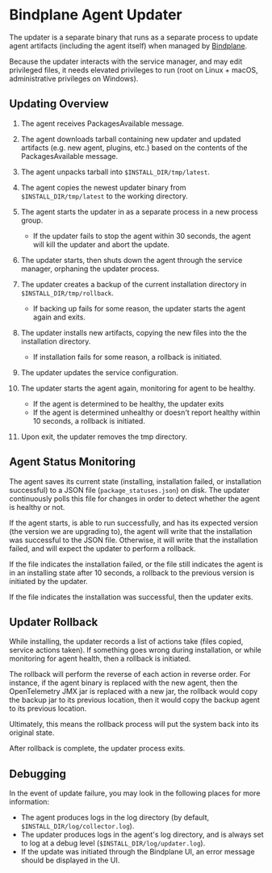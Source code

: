 # Bindplane Agent Updater

The updater is a separate binary that runs as a separate process to update agent artifacts (including the agent itself) when managed by [Bindplane](https://bindplane.com/).

Because the updater interacts with the service manager, and may edit privileged files, it needs elevated privileges to run (root on Linux + macOS, administrative privileges on Windows).

## Updating Overview

1. The agent receives PackagesAvailable message.
2. The agent downloads tarball containing new updater and updated artifacts (e.g. new agent, plugins, etc.) based on the contents of the PackagesAvailable message.
3. The agent unpacks tarball into `$INSTALL_DIR/tmp/latest`.
4. The agent copies the newest updater binary from `$INSTALL_DIR/tmp/latest` to the working directory.
5. The agent starts the updater in as a separate process in a new process group.
   * If the updater fails to stop the agent within 30 seconds, the agent will kill the updater and abort the update. 

6. The updater starts, then shuts down the agent through the service manager, orphaning the updater process.
7. The updater creates a backup of the current installation directory in `$INSTALL_DIR/tmp/rollback`.
   * If backing up fails for some reason, the updater starts the agent again and exits.
8. The updater installs new artifacts, copying the new files into the the installation directory.
   * If installation fails for some reason, a rollback is initiated.
9. The updater updates the service configuration.
10. The updater starts the agent again, monitoring for agent to be healthy.
    * If the agent is determined to be healthy, the updater exits
    * If the agent is determined unhealthy or doesn't report healthy within 10 seconds, a rollback is initiated. 
11. Upon exit, the updater removes the tmp directory.

## Agent Status Monitoring
The agent saves its current state (installing, installation failed, or installation successful) to a JSON file (`package_statuses.json`) on disk. The updater continuously polls this file for changes in order to detect whether the agent is healthy or not. 

If the agent starts, is able to run successfully, and has its expected version (the version we are upgrading to), the agent will write that the installation was successful to the JSON file. Otherwise, it will write that the installation failed, and will expect the updater to perform a rollback.

If the file indicates the installation failed, or the file still indicates the agent is in an installing state after 10 seconds, a rollback to the previous version is initiated by the updater.

If the file indicates the installation was successful, then the updater exits.

## Updater Rollback
While installing, the updater records a list of actions take (files copied, service actions taken). If something goes wrong during installation, or while monitoring for agent health, then a rollback is initiated.

The rollback will perform the reverse of each action in reverse order. For instance, if the agent binary is replaced with the new agent, then the OpenTelemetry JMX jar is replaced with a new jar, the rollback would copy the backup jar to its previous location, then it would copy the backup agent to its previous location.

Ultimately, this means the rollback process will put the system back into its original state.

After rollback is complete, the updater process exits.

## Debugging
In the event of update failure, you may look in the following places for more information:

* The agent produces logs in the log directory (by default, `$INSTALL_DIR/log/collector.log`).
* The updater produces logs in the agent's log directory, and is always set to log at a debug level (`$INSTALL_DIR/log/updater.log`).
* If the update was initiated through the Bindplane UI, an error message should be displayed in the UI.
